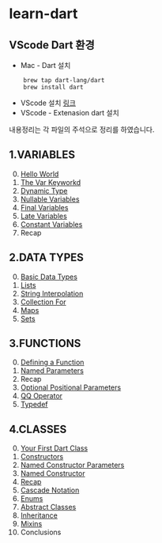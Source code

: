# learn-dart

## VScode Dart 환경
- Mac - Dart 설치
``` 
    brew tap dart-lang/dart
    brew install dart
```
- VScode 설치 [링크](https://code.visualstudio.com/download)
- VScode - Extenasion dart 설치

내용정리는 각 파일의 주석으로 정리를 하였습니다.

## 1.VARIABLES
0. [Hello World](https://github.com/brithely/learn-dart/blob/main/variables/0_hello_world.dart)
1. [The Var Keyworkd](https://github.com/brithely/learn-dart/blob/main/variables/1_the_var_keyword.dart)
2. [Dynamic Type](https://github.com/brithely/learn-dart/blob/main/variables/2_dynamic_type.dart)
3. [Nullable Variables](https://github.com/brithely/learn-dart/blob/main/variables/3_null_safety.dart)
4. [Final Variables](https://github.com/brithely/learn-dart/blob/main/variables/4_final_variables.dart)
5. [Late Variables](https://github.com/brithely/learn-dart/blob/main/variables/5_late_variables.dart)
6. [Constant Variables](https://github.com/brithely/learn-dart/blob/main/variables/6_constant_variables.dart)
7. Recap

## 2.DATA TYPES
0. [Basic Data Types](https://github.com/brithely/learn-dart/blob/main/data_types/0_basic_data_types.dart)
1. [Lists](https://github.com/brithely/learn-dart/blob/main/data_types/1_lists.dart)
2. [String Interpolation](https://github.com/brithely/learn-dart/blob/main/data_types/2_string_interpolation.dart)
3. [Collection For](https://github.com/brithely/learn-dart/blob/main/data_types/3_collection_for.dart)
4. [Maps](https://github.com/brithely/learn-dart/blob/main/data_types/4_maps.dart)
5. [Sets](https://github.com/brithely/learn-dart/blob/main/data_types/5_sets.dart)


## 3.FUNCTIONS
0. [Defining a Function](https://github.com/brithely/learn-dart/blob/main/functions/0_defining_a_function.dart)
1. [Named Parameters](https://github.com/brithely/learn-dart/blob/main/functions/1_named_parameters.dart)
2. Recap
3. [Optional Positional Parameters](https://github.com/brithely/learn-dart/blob/main/functions/3_optional_positional_parameters.dart)
4. [QQ Operator](https://github.com/brithely/learn-dart/blob/main/functions/4_qq_operator.dart)
5. [Typedef](https://github.com/brithely/learn-dart/blob/main/functions/5_typedef.dart)

## 4.CLASSES
0. [Your First Dart Class](https://github.com/brithely/learn-dart/blob/main/classes/0_your_first_dart_class.dart)
1. [Constructors](https://github.com/brithely/learn-dart/blob/main/classes/1_constructors.dart)
2. [Named Constructor Parameters](https://github.com/brithely/learn-dart/blob/main/classes/2_named_constructor_parameters.dart)
3. [Named Constructor](https://github.com/brithely/learn-dart/blob/main/classes/3_named_constructors.dart)
4. [Recap](https://github.com/brithely/learn-dart/blob/main/classes/4_recap.dart)
5. [Cascade Notation](https://github.com/brithely/learn-dart/blob/main/classes/5_cascade_notation.dart)
6. [Enums](https://github.com/brithely/learn-dart/blob/main/classes/6_enums.dart)
7. [Abstract Classes](https://github.com/brithely/learn-dart/blob/main/classes/7_abstract_classes.dart)
8. [Inheritance](https://github.com/brithely/learn-dart/blob/main/classes/8_inheritance.dart)
9. [Mixins](https://github.com/brithely/learn-dart/blob/main/classes/9_mixins.dart)
10. Conclusions